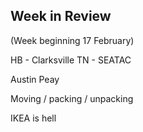## Week in Review
(Week beginning 17 February)

HB - Clarksville TN - SEATAC

Austin Peay 

Moving / packing / unpacking

IKEA is hell
